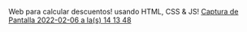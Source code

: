 Web para calcular descuentos! usando HTML, CSS & JS!
[Captura de Pantalla 2022-02-06 a la(s) 14 13 48](https://user-images.githubusercontent.com/85148186/157994914-9bf0b88a-e071-47c0-8507-3631c1f83be3.png)
